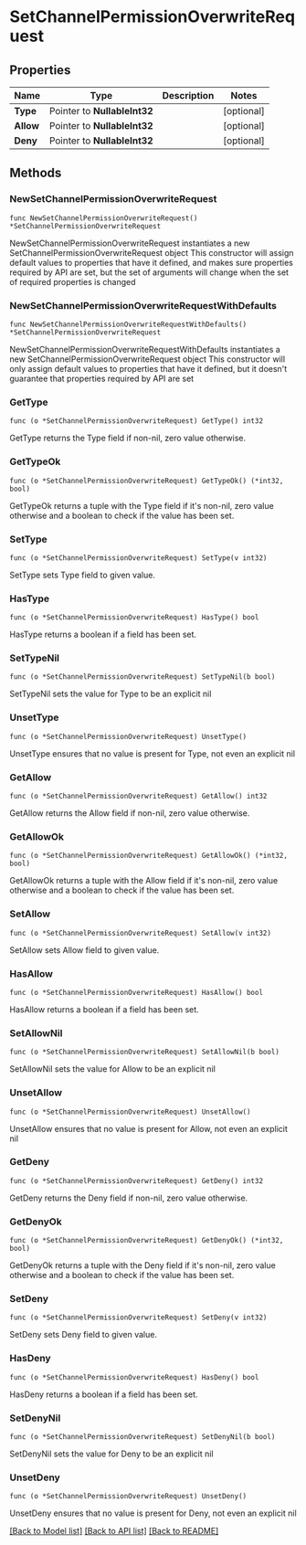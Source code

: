 # SetChannelPermissionOverwriteRequest

## Properties

Name | Type | Description | Notes
------------ | ------------- | ------------- | -------------
**Type** | Pointer to **NullableInt32** |  | [optional] 
**Allow** | Pointer to **NullableInt32** |  | [optional] 
**Deny** | Pointer to **NullableInt32** |  | [optional] 

## Methods

### NewSetChannelPermissionOverwriteRequest

`func NewSetChannelPermissionOverwriteRequest() *SetChannelPermissionOverwriteRequest`

NewSetChannelPermissionOverwriteRequest instantiates a new SetChannelPermissionOverwriteRequest object
This constructor will assign default values to properties that have it defined,
and makes sure properties required by API are set, but the set of arguments
will change when the set of required properties is changed

### NewSetChannelPermissionOverwriteRequestWithDefaults

`func NewSetChannelPermissionOverwriteRequestWithDefaults() *SetChannelPermissionOverwriteRequest`

NewSetChannelPermissionOverwriteRequestWithDefaults instantiates a new SetChannelPermissionOverwriteRequest object
This constructor will only assign default values to properties that have it defined,
but it doesn't guarantee that properties required by API are set

### GetType

`func (o *SetChannelPermissionOverwriteRequest) GetType() int32`

GetType returns the Type field if non-nil, zero value otherwise.

### GetTypeOk

`func (o *SetChannelPermissionOverwriteRequest) GetTypeOk() (*int32, bool)`

GetTypeOk returns a tuple with the Type field if it's non-nil, zero value otherwise
and a boolean to check if the value has been set.

### SetType

`func (o *SetChannelPermissionOverwriteRequest) SetType(v int32)`

SetType sets Type field to given value.

### HasType

`func (o *SetChannelPermissionOverwriteRequest) HasType() bool`

HasType returns a boolean if a field has been set.

### SetTypeNil

`func (o *SetChannelPermissionOverwriteRequest) SetTypeNil(b bool)`

 SetTypeNil sets the value for Type to be an explicit nil

### UnsetType
`func (o *SetChannelPermissionOverwriteRequest) UnsetType()`

UnsetType ensures that no value is present for Type, not even an explicit nil
### GetAllow

`func (o *SetChannelPermissionOverwriteRequest) GetAllow() int32`

GetAllow returns the Allow field if non-nil, zero value otherwise.

### GetAllowOk

`func (o *SetChannelPermissionOverwriteRequest) GetAllowOk() (*int32, bool)`

GetAllowOk returns a tuple with the Allow field if it's non-nil, zero value otherwise
and a boolean to check if the value has been set.

### SetAllow

`func (o *SetChannelPermissionOverwriteRequest) SetAllow(v int32)`

SetAllow sets Allow field to given value.

### HasAllow

`func (o *SetChannelPermissionOverwriteRequest) HasAllow() bool`

HasAllow returns a boolean if a field has been set.

### SetAllowNil

`func (o *SetChannelPermissionOverwriteRequest) SetAllowNil(b bool)`

 SetAllowNil sets the value for Allow to be an explicit nil

### UnsetAllow
`func (o *SetChannelPermissionOverwriteRequest) UnsetAllow()`

UnsetAllow ensures that no value is present for Allow, not even an explicit nil
### GetDeny

`func (o *SetChannelPermissionOverwriteRequest) GetDeny() int32`

GetDeny returns the Deny field if non-nil, zero value otherwise.

### GetDenyOk

`func (o *SetChannelPermissionOverwriteRequest) GetDenyOk() (*int32, bool)`

GetDenyOk returns a tuple with the Deny field if it's non-nil, zero value otherwise
and a boolean to check if the value has been set.

### SetDeny

`func (o *SetChannelPermissionOverwriteRequest) SetDeny(v int32)`

SetDeny sets Deny field to given value.

### HasDeny

`func (o *SetChannelPermissionOverwriteRequest) HasDeny() bool`

HasDeny returns a boolean if a field has been set.

### SetDenyNil

`func (o *SetChannelPermissionOverwriteRequest) SetDenyNil(b bool)`

 SetDenyNil sets the value for Deny to be an explicit nil

### UnsetDeny
`func (o *SetChannelPermissionOverwriteRequest) UnsetDeny()`

UnsetDeny ensures that no value is present for Deny, not even an explicit nil

[[Back to Model list]](../README.md#documentation-for-models) [[Back to API list]](../README.md#documentation-for-api-endpoints) [[Back to README]](../README.md)


